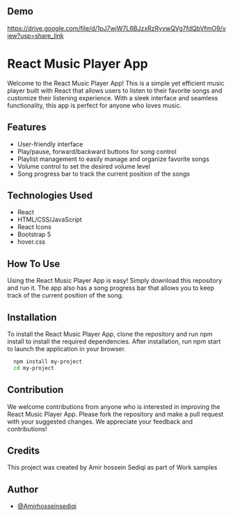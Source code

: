 
## Demo


https://drive.google.com/file/d/1pJ7wjW7L6BJzxRzRyvwQVg7fdQbVfmO9/view?usp=share_link
# React Music Player App

Welcome to the React Music Player App! This is a simple yet efficient music player built with React that allows users to listen to their favorite songs and customize their listening experience. With a sleek interface and seamless functionality, this app is perfect for anyone who loves music.





## Features

- User-friendly interface
- Play/pause, forward/backward buttons for song control
- Playlist management to easily manage and organize favorite songs
- Volume control to set the desired volume level
- Song progress bar to track the current position of the songs





## Technologies Used

- React
- HTML/CSS/JavaScript
- React Icons
- Bootstrap 5
- hover.css

## How To Use

Using the React Music Player App is easy! Simply download this  repository and run it.
The app also has a song progress bar that allows you to keep track of the current position of the song.


## Installation

To install the React Music Player App, clone the repository and run npm install to install the required dependencies. After installation, run npm start to launch the application in your browser.

```bash
  npm install my-project
  cd my-project
```

    
## Contribution

We welcome contributions from anyone who is interested in improving the React Music Player App. Please fork the repository and make a pull request with your suggested changes. We appreciate your feedback and contributions!


## Credits

This project was created by Amir hossein Sediqi as part of Work samples



## Author

- [@Amirhosseinsediqi](https://github.com/Amirhosseinsediqi/)

